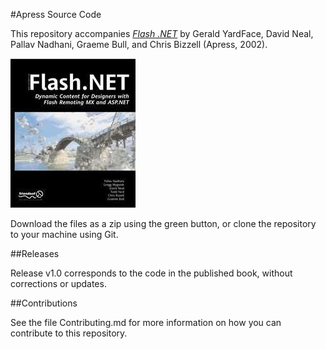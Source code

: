 #Apress Source Code

This repository accompanies [*Flash .NET*](http://www.apress.com/9781590591673) by Gerald YardFace, David Neal, Pallav Nadhani, Graeme Bull, and Chris Bizzell (Apress, 2002).

![Cover image](9781590591673.jpg)

Download the files as a zip using the green button, or clone the repository to your machine using Git.

##Releases

Release v1.0 corresponds to the code in the published book, without corrections or updates.

##Contributions

See the file Contributing.md for more information on how you can contribute to this repository.
